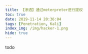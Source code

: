 ```yaml
---
title: 【渗透】通过meterpreter进行提权
toc: true
date: 2019-11-14 20:36:04
tags: [Penetration, Kali]
index_img: /img/hacker-1.png
hide: true
---
```


todo



<!--more-->


